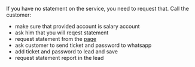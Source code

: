 If you have no statement on the service, you need to request that.
Call the customer:
- make sure that provided account is salary account
- ask him that you will reqest statement 
- request statement from the [page](https://mybankstatement.net/RequestStatement.aspx)
- ask customer to send ticket and password to whatsapp
- add ticket and password to lead and save
- request statement report in the lead

